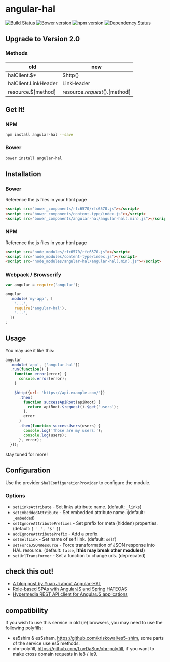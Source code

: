 # angular-hal

[![Build Status](https://travis-ci.org/LuvDaSun/angular-hal.svg?branch=master)](https://travis-ci.org/LuvDaSun/angular-hal)
[![Bower version](https://badge.fury.io/bo/angular-hal.svg)](https://badge.fury.io/bo/angular-hal)
[![npm version](https://badge.fury.io/js/angular-hal.svg)](https://badge.fury.io/js/angular-hal)
[![Dependency Status](https://david-dm.org/LuvDaSun/angular-hal.svg)](https://david-dm.org/LuvDaSun/angular-hal)

## Upgrade to Version 2.0

### Methods

| **old**              | **new**                       |
|----------------------|-------------------------------|
| halClient.$*         | $http()                       |
| halClient.LinkHeader | LinkHeader                    |
| resource.$[method]   | resource.$request().$[method] |

## Get It!

### NPM

```bash
npm install angular-hal --save
```

### Bower

```bash
bower install angular-hal
```

## Installation

### Bower

Reference the js files in your html page

```html
<script src="bower_components/rfc6570/rfc6570.js"></script>
<script src="bower_components/content-type/index.js"></script>
<script src="bower_components/angular-hal/angular-hal(.min).js"></script>
```

### NPM

Reference the js files in your html page

```html
<script src="node_modules/rfc6570/rfc6570.js"></script>
<script src="node_modules/content-type/index.js"></script>
<script src="node_modules/angular-hal/angular-hal(.min).js"></script>
```

### Webpack / Browserify

```js
var angular = require('angular');

angular
  .module('my-app', [
    '...',
    require('angular-hal'),
    '...',
  ])
;
```

## Usage

You may use it like this:

```js
angular
  .module('app', ['angular-hal'])
  .run(function() {
    function error(error) {
      console.error(error);
    }

    $http({url: 'https://api.example.com/'})
      .then(
        function successApiRoot(apiRoot) {
          return apiRoot.$request().$get('users');
        },
        error
      )
      .then(function successUsers(users) {
        console.log('Those are my users:');
        console.log(users);
      }, error);
  }]);
```

stay tuned for more!

## Configuration

Use the provider `$halConfigurationProvider` to configure the module.

### Options
 - `setLinksAttribute` - Set links attribute name. (default: `_links`)
 - `setEmbeddedAttribute` - Set embedded attribute name. (default: `_embedded`)
 - `setIgnoreAttributePrefixes` - Set prefix for meta (hidden) properties. (default: `[ '_', '$' ]`)
 - `addIgnoreAttributePrefix` - Add a prefix.
 - `setSelfLink` - Set name of self link. (default: `self`)
 - `setForceJSONResource` - Force transformation of JSON response into HAL resource. (default: `false`, **!this may break other modules!**)
 - `setUrlTransformer` - Set a function to change urls. (deprecated)

## check this out!
 - [A blog post by Yuan Ji about Angular-HAL](https://www.jiwhiz.com/post/2014/4/Consume_RESTful_API_With_Angular_HAL)
 - [Role-based SPAs with AngularJS and Spring HATEOAS](https://paulcwarren.wordpress.com/2015/04/03/role-based-spas-with-angularjs-and-spring-hateoas/)
 - [Hypermedia REST API client for AngularJS applications](https://github.com/jcassee/angular-hypermedia)

## compatibility

If you wish to use this service in old (ie) browsers, you may need to use the following polyfills:
- es5shim & es5sham, https://github.com/kriskowal/es5-shim, some parts of the service use es5 methods.
- xhr-polyfill, https://github.com/LuvDaSun/xhr-polyfill, if you want to make cross domain requests in ie8 / ie9.
